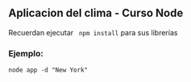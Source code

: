 ## Aplicacion del clima - Curso Node


Recuerdan ejecutar ``` npm install``` para sus librerías


### Ejemplo: 
```
node app -d "New York"
```